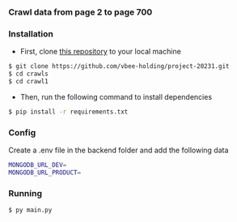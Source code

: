 ### Crawl data from page 2 to page 700
### Installation

- First, clone [this repository](https://github.com/vbee-holding/project-20231.git) to your local machine

```bash
$ git clone https://github.com/vbee-holding/project-20231.git
$ cd crawls
$ cd crawl1
```

- Then, run the following command to install dependencies

```bash
$ pip install -r requirements.txt 
```

### Config

Create a .env file in the backend folder and add the following data

```bash
MONGODB_URL_DEV=
MONGODB_URL_PRODUCT=
```


### Running

```bash
$ py main.py
```
